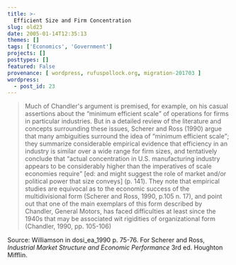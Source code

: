 ```yaml
---
title: >-
  Efficient Size and Firm Concentration
slug: old23
date: 2005-01-14T12:35:13
themes: []
tags: ['Economics', 'Government']
projects: []
posttypes: []
featured: False
provenance: [ wordpress, rufuspollock.org, migration-201703 ]
wordpress:
  - post_id: 23
---
```


<blockquote>
	<p>
		Much of Chandler's argument is premised, for example, on his casual assertions about the <q>minimum efficient scale</q> of operations for firms in particular industries. But in a detailed review of the literature and concepts surrounding these issues, Scherer and Ross (1990) argue that many ambiguities surround the idea of <q>minimum efficient scale</q>; they summarize considerable empirical evidence that efficiency in an industry is similar over a wide range for firm sizes, and tentatively conclude that <q>actual concentration in U.S. manufacturing industry appears to be considerably higher than the imperatives of scale economies require</q> [ed: and might suggest the role of market and/or political power that size conveys] (p. 141). They note that empirical studies are equivocal as to the economic success of the multidivisional form (Scherer and Ross, 1990, p.105 n. 17), and point out that one of the main exemplars of this form described by Chandler, General Motors, has faced difficulties at least since the 1940s that may be associated wit rigidities of organizational form (Chandler, 1990, pp. 105-106)</p>
</blockquote>
<p>
	Source: Williamson in dosi_ea_1990 p. 75-76. For Scherer and Ross, <em>Industrial Market Structure and Economic Performance</em> 3rd ed. Houghton Mifflin.</p>

